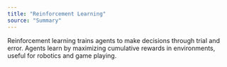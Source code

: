 ```yaml
---
title: "Reinforcement Learning"
source: "Summary"
---
```

Reinforcement learning trains agents to make decisions through trial and error. Agents learn by maximizing cumulative rewards in environments, useful for robotics and game playing.
